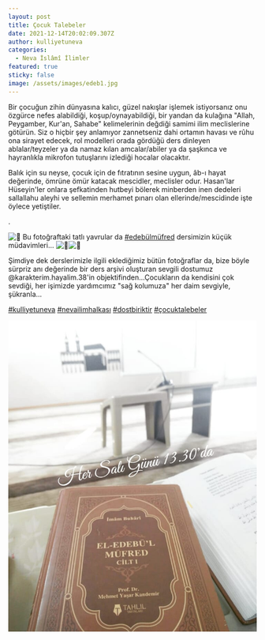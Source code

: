 ```yaml
---
layout: post
title: Çocuk Talebeler
date: 2021-12-14T20:02:09.307Z
author: kulliyetuneva
categories:
  - Neva İslâmî İlimler
featured: true
sticky: false
image: /assets/images/edeb1.jpg
---
```

<!--StartFragment-->

Bir çocuğun zihin dünyasına kalıcı, güzel nakışlar işlemek istiyorsanız onu özgürce nefes alabildiği, koşup/oynayabildiği, bir yandan da kulağına "Allah, Peygamber, Kur'an, Sahabe" kelimelerinin değdiği samimi ilim meclislerine götürün. Siz o hiçbir şey anlamıyor zannetseniz dahi ortamın havası ve rûhu ona sirayet edecek, rol modelleri orada gördüğü ders dinleyen ablalar/teyzeler ya da namaz kılan amcalar/abiler ya da şaşkınca ve hayranlıkla mikrofon tutuşlarını izlediği hocalar olacaktır.

Balık için su neyse, çocuk için de fıtratının sesine uygun, âb-ı hayat değerinde, ömrüne ömür katacak mescidler, meclisler odur. Hasan'lar Hüseyin'ler onlara şefkatinden hutbeyi bölerek minberden inen dedeleri sallallahu aleyhi ve sellemin merhamet pınarı olan ellerinde/mescidinde işte öylece yetiştiler.

.

![🌾](https://www.facebook.com/images/emoji.php/v9/t9d/1/16/1f33e.png) Bu fotoğraftaki tatlı yavrular da [\#edebülmüfred](https://www.facebook.com/hashtag/edeb%C3%BClm%C3%BCfred?__eep__=6&__cft__[0]=AZVXVsRZ_veQamlS8j-8PRbu2OiPb3aIqQZePmmx_aUare8nGTtsraRvCx0InPwq0BTLPmgWYjJv39xUE954lWNHLnOd8gSX28tTuM88IDc8HNPZRrc1Ir6uzDUKtCdWVcQ&__tn__=*NK-R) dersimizin küçük müdavimleri... ![🐣](https://www.facebook.com/images/emoji.php/v9/td/1/16/1f423.png)![🐣](https://www.facebook.com/images/emoji.php/v9/td/1/16/1f423.png)

Şimdiye dek derslerimizle ilgili eklediğimiz bütün fotoğraflar da, bize böyle sürpriz anı değerinde bir ders arşivi oluşturan sevgili dostumuz @karakterim.hayalim.38'in objektifinden...Çocukların da kendisini çok sevdiği, her işimizde yardımcımız "sağ kolumuza" her daim sevgiyle, şükranla...

[\#kulliyetuneva](https://www.facebook.com/hashtag/kulliyetuneva?__eep__=6&__cft__[0]=AZVXVsRZ_veQamlS8j-8PRbu2OiPb3aIqQZePmmx_aUare8nGTtsraRvCx0InPwq0BTLPmgWYjJv39xUE954lWNHLnOd8gSX28tTuM88IDc8HNPZRrc1Ir6uzDUKtCdWVcQ&__tn__=*NK-R) [\#nevailimhalkası](https://www.facebook.com/hashtag/nevailimhalkas%C4%B1?__eep__=6&__cft__[0]=AZVXVsRZ_veQamlS8j-8PRbu2OiPb3aIqQZePmmx_aUare8nGTtsraRvCx0InPwq0BTLPmgWYjJv39xUE954lWNHLnOd8gSX28tTuM88IDc8HNPZRrc1Ir6uzDUKtCdWVcQ&__tn__=*NK-R) [\#dostbiriktir](https://www.facebook.com/hashtag/dostbiriktir?__eep__=6&__cft__[0]=AZVXVsRZ_veQamlS8j-8PRbu2OiPb3aIqQZePmmx_aUare8nGTtsraRvCx0InPwq0BTLPmgWYjJv39xUE954lWNHLnOd8gSX28tTuM88IDc8HNPZRrc1Ir6uzDUKtCdWVcQ&__tn__=*NK-R) [\#çocuktalebeler](https://www.facebook.com/hashtag/%C3%A7ocuktalebeler?__eep__=6&__cft__[0]=AZVXVsRZ_veQamlS8j-8PRbu2OiPb3aIqQZePmmx_aUare8nGTtsraRvCx0InPwq0BTLPmgWYjJv39xUE954lWNHLnOd8gSX28tTuM88IDc8HNPZRrc1Ir6uzDUKtCdWVcQ&__tn__=*NK-R)

![](/assets/images/edeb2.jpg)

<!--EndFragment-->